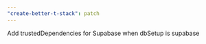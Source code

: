 ```yaml
---
"create-better-t-stack": patch
---
```


Add trustedDependencies for Supabase when dbSetup is supabase
